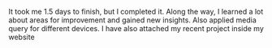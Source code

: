 It took me 1.5 days to finish, but I completed it. Along the way, I learned a lot about areas for improvement and gained new insights.
Also applied media query for different devices.
I have also attached my recent project inside my website


